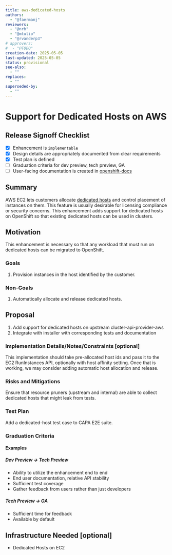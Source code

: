 ```yaml
---
title: aws-dedicated-hosts
authors:
  - "@faermanj"
reviewers:
  - "@nrb"
  - "@mtulio"
  - "@rvanderp3"
# approvers:
#  - "@TODO"
creation-date: 2025-05-05
last-updated: 2025-05-05
status: provisional
see-also:
  - ""
replaces:
  - ""
superseded-by:
  - ""
---
```


# Support for Dedicated Hosts on AWS

## Release Signoff Checklist

- [x] Enhancement is `implementable`
- [x] Design details are appropriately documented from clear requirements
- [x] Test plan is defined
- [ ] Graduation criteria for dev preview, tech preview, GA
- [ ] User-facing documentation is created in [openshift-docs](https://github.com/openshift/openshift-docs/)

## Summary

AWS EC2 lets customers allocate [dedicated hosts](https://aws.amazon.com/ec2/dedicated-hosts/) and control placement of instances on them. This feature is usually desirable for licensing compliance or security concerns.
This enhancement adds support for dedicated hosts on OpenShift so that existing dedicated hosts can be used in clusters.

## Motivation

This enhancement is necessary so that any workload that must run on dedicated hosts can be migrated to OpenShift.

### Goals

1. Provision instances in the host identified by the customer.

### Non-Goals

1. Automatically allocate and release dedicated hosts.

## Proposal

1. Add support for dedicated hosts on upstream cluster-api-provider-aws
1. Integrate with installer with corresponding tests and documentation

### Implementation Details/Notes/Constraints [optional]

This implementation should take pre-allocated host ids and pass it to the EC2 RunInstances API, optionally with host affinity setting.
Once that is working, we may consider adding automatic host allocation and release.

### Risks and Mitigations

Ensure that resource pruners (upstream and internal) are able to collect dedicated hosts that might leak from tests.

### Test Plan

Add a dedicated-host test case to CAPA E2E suite.

### Graduation Criteria

#### Examples

##### Dev Preview -> Tech Preview

- Ability to utilize the enhancement end to end
- End user documentation, relative API stability
- Sufficient test coverage
- Gather feedback from users rather than just developers

##### Tech Preview -> GA

- Sufficient time for feedback
- Available by default

## Infrastructure Needed [optional]

- Dedicated Hosts on EC2
